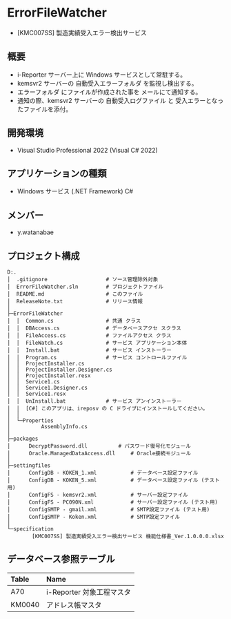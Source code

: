 # ErrorFileWatcher  

- [KMC007SS] 製造実績受入エラー検出サービス  


## 概要  

- i-Reporter サーバー上に Windows サービスとして常駐する。  
- kemsvr2 サーバーの 自動受入エラーフォルダ を監視し検出する。  
- エラーフォルダ にファイルが作成された事を メールにて通知する。  
- 通知の際、kemsvr2 サーバーの 自動受入ログファイル と 受入エラーとなったファイルを添付。  


## 開発環境  

- Visual Studio Professional 2022 (Visual C# 2022)  


## アプリケーションの種類  

- Windows サービス (.NET Framework) C#  


## メンバー  

- y.watanabae  


## プロジェクト構成  

~~~
D:.
│  .gitignore					# ソース管理除外対象
│  ErrorFileWatcher.sln			# プロジェクトファイル
│  README.md					# このファイル
│  ReleaseNote.txt				# リリース情報
│  
├─ErrorFileWatcher
│  │  Common.cs 				# 共通 クラス
│  │  DBAccess.cs				# データベースアクセ スクラス
│  │  FileAccess.cs				# ファイルアクセス クラス
│  │  FileWatch.cs				# サービス アプリケーション本体
│  │  Install.bat				# サービス インストーラー
│  │  Program.cs				# サービス コントロールファイル
│  │  ProjectInstaller.cs
│  │  ProjectInstaller.Designer.cs
│  │  ProjectInstaller.resx
│  │  Service1.cs
│  │  Service1.Designer.cs
│  │  Service1.resx
│  │  UnInstall.bat				# サービス アンインストーラー
│  │  [C#] このアプリは、ireposv の C ドライブにインストールしてください。
│  │          
│  └─Properties
│          AssemblyInfo.cs
│      
├─packages
│      DecryptPassword.dll			# パスワード復号化モジュール
│      Oracle.ManagedDataAccess.dll		# Oracle接続モジュール
│      
├─settingfiles
│      ConfigDB - KOKEN_1.xml			# データベース設定ファイル
│      ConfigDB - KOKEN_5.xml			# データベース設定ファイル (テスト用)
│      ConfigFS - kemsvr2.xml			# サーバー設定ファイル
│      ConfigFS - PC090N.xml			# サーバー設定ファイル (テスト用)
│      ConfigSMTP - gmail.xml			# SMTP設定ファイル (テスト用)
│      ConfigSMTP - Koken.xml			# SMTP設定ファイル
│      
└─specification
        [KMC007SS] 製造実績受入エラー検出サービス 機能仕様書_Ver.1.0.0.0.xlsx
~~~


## データベース参照テーブル  

| Table    | Name                      |  
| :------- | :------------------------ |  
| A70      | i-Reporter 対象工程マスタ |  
| KM0040   | アドレス帳マスタ          |  


